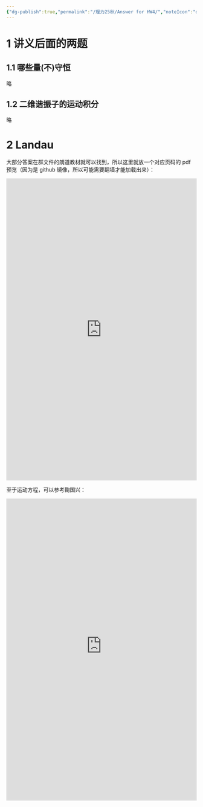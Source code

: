 ```yaml
---
{"dg-publish":true,"permalink":"/理力25秋/Answer for HW4/","noteIcon":"default","created":"2025-10-11T17:37:34.001+08:00","updated":"2025-10-11T20:54:46.209+08:00"}
---
```


# 1 讲义后面的两题  
## 1.1 哪些量(不)守恒
略 

## 1.2 二维谐振子的运动积分  
略
# 2 Landau  
大部分答案在群文件的朗道教材就可以找到，所以这里就放一个对应页码的 pdf 预览（因为是 github 镜像，所以可能需要翻墙才能加载出来）：  

<iframe src="https://cdn.jsdelivr.net/gh/Mister-Hope/physics@master/%E4%B8%93%E4%B8%9A%E5%BF%85%E4%BF%AE%E8%AF%BE/%E5%8A%9B%E5%AD%A6/%E6%95%99%E6%9D%90/%E5%8A%9B%E5%AD%A6(%E7%AC%AC%E4%BA%94%E7%89%88)-%E6%9C%97%E9%81%93.pdf#page=17" width="100%" height="800px" frameborder="0" allowfullscreen></iframe>

至于运动方程，可以参考鞠国兴：  

<iframe src="https://wds-service-1258344699.file.myqcloud.com/20/17594/pdf/17029151887250cc58a884b1eaa1da7e42ccf84fdded3.pdf#page=43&t=123" width="100%" height="800px" frameborder="0" allowfullscreen></iframe>





